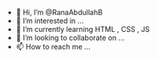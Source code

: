 - 👋 Hi, I’m @RanaAbdullahB
- 👀 I’m interested in ...
- 🌱 I’m currently learning HTML , CSS , JS
- 💞️ I’m looking to collaborate on ...
- 📫 How to reach me ...

<!---
RanaAbdullahB/RanaAbdullahB is a ✨ special ✨ repository because its `README.md` (this file) appears on your GitHub profile.
You can click the Preview link to take a look at your changes.
--->

